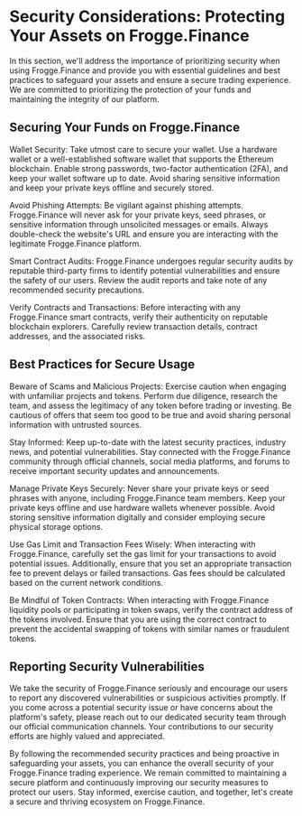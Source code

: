 # Security Considerations: Protecting Your Assets on Frogge.Finance

In this section, we'll address the importance of prioritizing security when using Frogge.Finance and provide you with essential guidelines and best practices to safeguard your assets and ensure a secure trading experience. We are committed to prioritizing the protection of your funds and maintaining the integrity of our platform.

## Securing Your Funds on Frogge.Finance

Wallet Security: Take utmost care to secure your wallet. Use a hardware wallet or a well-established software wallet that supports the Ethereum blockchain. Enable strong passwords, two-factor authentication (2FA), and keep your wallet software up to date. Avoid sharing sensitive information and keep your private keys offline and securely stored.

Avoid Phishing Attempts: Be vigilant against phishing attempts. Frogge.Finance will never ask for your private keys, seed phrases, or sensitive information through unsolicited messages or emails. Always double-check the website's URL and ensure you are interacting with the legitimate Frogge.Finance platform.

Smart Contract Audits: Frogge.Finance undergoes regular security audits by reputable third-party firms to identify potential vulnerabilities and ensure the safety of our users. Review the audit reports and take note of any recommended security precautions.

Verify Contracts and Transactions: Before interacting with any Frogge.Finance smart contracts, verify their authenticity on reputable blockchain explorers. Carefully review transaction details, contract addresses, and the associated risks.

## Best Practices for Secure Usage

Beware of Scams and Malicious Projects: Exercise caution when engaging with unfamiliar projects and tokens. Perform due diligence, research the team, and assess the legitimacy of any token before trading or investing. Be cautious of offers that seem too good to be true and avoid sharing personal information with untrusted sources.

Stay Informed: Keep up-to-date with the latest security practices, industry news, and potential vulnerabilities. Stay connected with the Frogge.Finance community through official channels, social media platforms, and forums to receive important security updates and announcements.

Manage Private Keys Securely: Never share your private keys or seed phrases with anyone, including Frogge.Finance team members. Keep your private keys offline and use hardware wallets whenever possible. Avoid storing sensitive information digitally and consider employing secure physical storage options.

Use Gas Limit and Transaction Fees Wisely: When interacting with Frogge.Finance, carefully set the gas limit for your transactions to avoid potential issues. Additionally, ensure that you set an appropriate transaction fee to prevent delays or failed transactions. Gas fees should be calculated based on the current network conditions.

Be Mindful of Token Contracts: When interacting with Frogge.Finance liquidity pools or participating in token swaps, verify the contract address of the tokens involved. Ensure that you are using the correct contract to prevent the accidental swapping of tokens with similar names or fraudulent tokens.

## Reporting Security Vulnerabilities

We take the security of Frogge.Finance seriously and encourage our users to report any discovered vulnerabilities or suspicious activities promptly. If you come across a potential security issue or have concerns about the platform's safety, please reach out to our dedicated security team through our official communication channels. Your contributions to our security efforts are highly valued and appreciated.

By following the recommended security practices and being proactive in safeguarding your assets, you can enhance the overall security of your Frogge.Finance trading experience. We remain committed to maintaining a secure platform and continuously improving our security measures to protect our users. Stay informed, exercise caution, and together, let's create a secure and thriving ecosystem on Frogge.Finance.